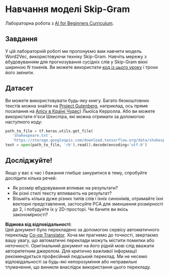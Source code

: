 <!--
CO_OP_TRANSLATOR_METADATA:
{
  "original_hash": "5130f01fdc5ebb83032b23d489027aac",
  "translation_date": "2025-08-25T21:58:57+00:00",
  "source_file": "lessons/5-NLP/15-LanguageModeling/lab/README.md",
  "language_code": "uk"
}
-->
# Навчання моделі Skip-Gram

Лабораторна робота з [AI for Beginners Curriculum](https://github.com/microsoft/ai-for-beginners).

## Завдання

У цій лабораторній роботі ми пропонуємо вам навчити модель Word2Vec, використовуючи техніку Skip-Gram. Навчіть мережу з вбудовуванням для прогнозування сусідніх слів у Skip-Gram вікні шириною $N$ токенів. Ви можете використати [код із цього уроку](../../../../../../lessons/5-NLP/15-LanguageModeling/CBoW-TF.ipynb) і трохи його змінити.

## Датасет

Ви можете використовувати будь-яку книгу. Багато безкоштовних текстів можна знайти на [Project Gutenberg](https://www.gutenberg.org/), наприклад, ось пряме посилання на [Алісу в Країні Чудес](https://www.gutenberg.org/files/11/11-0.txt)) Льюїса Керролла. Або ви можете використати п'єси Шекспіра, які можна отримати за допомогою наступного коду:

```python
path_to_file = tf.keras.utils.get_file(
   'shakespeare.txt', 
   'https://storage.googleapis.com/download.tensorflow.org/data/shakespeare.txt')
text = open(path_to_file, 'rb').read().decode(encoding='utf-8')
```

## Досліджуйте!

Якщо у вас є час і бажання глибше зануритися в тему, спробуйте дослідити кілька речей:

* Як розмір вбудовування впливає на результати?
* Як різні стилі тексту впливають на результат?
* Візьміть кілька дуже різних типів слів і їхніх синонімів, отримайте їхні векторні представлення, застосуйте PCA для зменшення розмірності до 2, і побудуйте їх у 2D-просторі. Чи бачите ви якісь закономірності?

**Відмова від відповідальності**:  
Цей документ було перекладено за допомогою сервісу автоматичного перекладу [Co-op Translator](https://github.com/Azure/co-op-translator). Хоча ми прагнемо до точності, звертаємо вашу увагу, що автоматичні переклади можуть містити помилки або неточності. Оригінальний документ на його рідній мові слід вважати авторитетним джерелом. Для критично важливої інформації рекомендується професійний людський переклад. Ми не несемо відповідальності за будь-які непорозуміння або неправильні тлумачення, що виникли внаслідок використання цього перекладу.